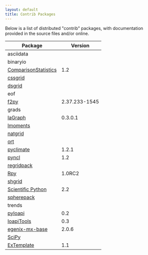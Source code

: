 ```yaml
---
layout: default
title: Contrib Packages 
---
```


Below is a list of distributed "contrib" packages, with documentation provided
in the source files and/or online.

Package | Version 
--- | ---
asciidata | 
binaryio |
[ComparisonStatistics](compstat.html) | 1.2
[cssgrid](csgriddoc.html) | 
[dsgrid](dsgriddoc.html) | 
eof | 
[f2py](http://cens.ioc.ee/projects/f2py2e/) | 2.37.233-1545
grads | 
[IaGraph](http://www.johnny-lin.com/py_pkgs/IaGraph/Doc/) | 0.3.0.1
[lmoments](lmomentsdoc.html) | 
[natgrid](natdoc.html) |
[ort](ortdoc.html) | 
[pyclimate](http://pyclimate.org/) | 1.2.1
[pyncl](http://www.cdc.noaa.gov/people/jeffrey.s.whitaker/python/pyncl.html) | 1.2
[regridpack](regridpackdoc.html) | 
[Rpy](http://rpy.sourceforge.net/) | 1.0RC2  
[shgrid](shgriddoc.html) | 
[Scientific Python](http://starship.python.net/%7Ehinsen/ScientificPython/) | 2.2
[spherepack](spherepackdoc.html) | 
trends | 
[pyIoapi](pyIoapi.html)   | 0.2  
[IoapiTools](ioapiTools.html)  | 0.3  
[egenix-mx-base](http://www.egenix.com/files/python/eGenix-mx-Extensions.html)  | 2.0.6  
[SciPy](http://www.scipy.org/)  | 
[ExTemplate](eztemplate.html) | 1.1

